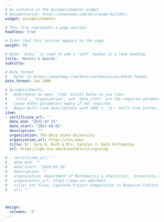 ```yaml
---
# An instance of the Accomplishments widget.
# Documentation: https://wowchemy.com/docs/page-builder/
widget: accomplishments

# This file represents a page section.
headless: true

# Order that this section appears on the page.
weight: 50

# Note: `&shy;` is used to add a 'soft' hyphen in a long heading.
title: 'Honors & Awards'
subtitle:

# Date format
#   Refer to https://wowchemy.com/docs/customization/#date-format
date_format: Jan 2006

# Accomplishments.
#   Add/remove as many `item` blocks below as you like.
#   `title`, `organization`, and `date_start` are the required parameters.
#   Leave other parameters empty if not required.
#   Begin multi-line descriptions with YAML's `|2-` multi-line prefix.
item:
- certificate_url: ''
  date_end: "2022-07-31"
  date_start: "2021-08-01"
  description: ""
  organization: The Ohio State University
  organization_url: https://osu.edu/
  title: Dr. Gary G. Koch & Mrs. Carolyn J. Koch Fellowship 
  url: https://cph.osu.edu/biostatistics/giving
  
# - certificate_url: ''
#   date_end: ""
#   date_start: "2020-05-18"
#   description: ""
#   organization: Department of Mathematics & Statistics,  University of Nevada, Reno
#   organization_url: https://www.unr.edu/math
#   title: 1st Place, Capstone Project Competition in Bayesian Statistics
#   url: ""
  


design:
  columns: '2' 
---
```

